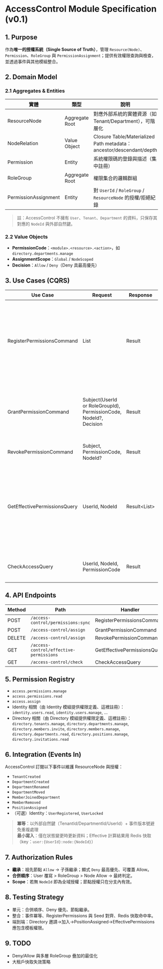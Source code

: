 # AccessControl Module Specification (v0.1)

## 1. Purpose
作為**唯一的授權系統（Single Source of Truth）**，管理 `Resource(Node)`、`Permission`、`RoleGroup` 與 `PermissionAssignment`；提供有效權限查詢與檢查，並透過事件與其他模組整合。

## 2. Domain Model
### 2.1 Aggregates & Entities
| 實體 | 類型 | 說明 | 關聯 |
|------|------|------|------|
| ResourceNode | Aggregate Root | 對應外部系統的實體資源（如 Tenant/Department），可階層化 | ResourceNode→Children（一對多） |
| NodeRelation | Value Object | Closure Table/Materialized Path metadata：ancestor/descendant/depth | 隸屬 ResourceNode |
| Permission | Entity | 系統權限碼的登錄與描述（集中註冊） | — |
| RoleGroup | Aggregate Root | 權限集合的邏輯群組 | RoleGroup→Permissions（多對多） |
| PermissionAssignment | Entity | 對 `UserId` / `RoleGroup` / `ResourceNode` 的授權/拒絕紀錄 | — |

> 註：AccessControl 不擁有 `User`、`Tenant`、`Department` 的資料，只保存其對應的 `NodeId` 與外部自然鍵。

### 2.2 Value Objects
- **PermissionCode**：`<module>.<resource>.<action>`，如 `directory.departments.manage`
- **AssignmentScope**：`Global` / `NodeScoped`
- **Decision**：`Allow` / `Deny`（Deny 具最高優先）

## 3. Use Cases (CQRS)
| Use Case | Request | Response | 描述 |
|----------|---------|----------|------|
| RegisterPermissionsCommand | List<PermissionCode> | Result | 同步三模組的權限碼到本模組（種子/對齊） |
| GrantPermissionCommand | Subject(UserId or RoleGroupId), PermissionCode, NodeId?, Decision | Result | 指派/覆寫授權，支援節點範圍 |
| RevokePermissionCommand | Subject, PermissionCode, NodeId? | Result | 撤銷授權 |
| GetEffectivePermissionsQuery | UserId, NodeId | Result<List<PermissionCode>> | 計算使用者於節點的有效權限（含繼承/拒絕） |
| CheckAccessQuery | UserId, NodeId, PermissionCode | Result<bool> | 快速檢查單一權限 |

## 4. API Endpoints
| Method | Path | Handler | 權限 |
|--------|------|---------|------|
| POST | `/access-control/permissions:sync` | RegisterPermissionsCommand | `access.permissions.manage` |
| POST | `/access-control/assign` | GrantPermissionCommand | `access.assign` |
| DELETE | `/access-control/assign` | RevokePermissionCommand | `access.assign` |
| GET | `/access-control/effective-permissions` | GetEffectivePermissionsQuery | `access.permissions.read` |
| GET | `/access-control/check` | CheckAccessQuery | `access.permissions.read` |

## 5. Permission Registry
- `access.permissions.manage`
- `access.permissions.read`
- `access.assign`
- Identity 相關（由 Identity 模組提供權限定義、這裡註冊）：`identity.users.read`, `identity.users.manage`, ...
- Directory 相關（由 Directory 模組提供權限定義、這裡註冊）：`directory.tenants.manage`, `directory.departments.manage`, `directory.members.invite`, `directory.members.manage`, `directory.departments.read`, `directory.positions.manage`, `directory.invitations.read`

## 6. Integration (Events In)
AccessControl 訂閱以下事件以維護 ResourceNode 與授權：
- `TenantCreated`
- `DepartmentCreated`
- `DepartmentRenamed`
- `DepartmentMoved`
- `MemberJoinedDepartment`
- `MemberRemoved`
- `PositionAssigned`
- （可選）Identity：`UserRegistered`, `UserLocked`

> **冪等**：以外部自然鍵（TenantId/DepartmentId/UserId）+ 事件版本號避免重複處理  
> **最小寫入**：僅在狀態變更時更新資料；Effective 計算結果用 Redis 快取（key：`user:{UserId}:node:{NodeId}`）

## 7. Authorization Rules
- **繼承**：祖先節點 `Allow` → 子孫繼承；顯式 `Deny` 最高優先、可覆蓋 Allow。
- **合併順序**：User 覆寫 > RoleGroup > Node Allow → 最終判定。
- **Scope**：若無 `NodeId` 即為全域授權；節點授權只在分支內有效。

## 8. Testing Strategy
- 單元：合併順序、Deny 優先、節點繼承。
- 整合：事件冪等、RegisterPermissions 與 Seed 對齊、Redis 快取命中率。
- 端到端：Directory 邀請→加入→PositionAssigned→EffectivePermissions 應包含模板權限。

## 9. TODO
- Deny/Allow 與多層 RoleGroup 疊加的最佳化
- 大租戶快取失效策略
